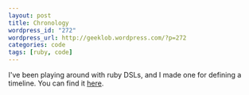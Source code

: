 ```yaml
--- 
layout: post
title: Chronology
wordpress_id: "272"
wordpress_url: http://geeklob.wordpress.com/?p=272
categories: code
tags: [ruby, code]
---
```

I've been playing around with ruby DSLs, and I made one for defining a timeline. You can find it <a href="http://gist.github.com/660593#file_chronology.rb">here</a>.
